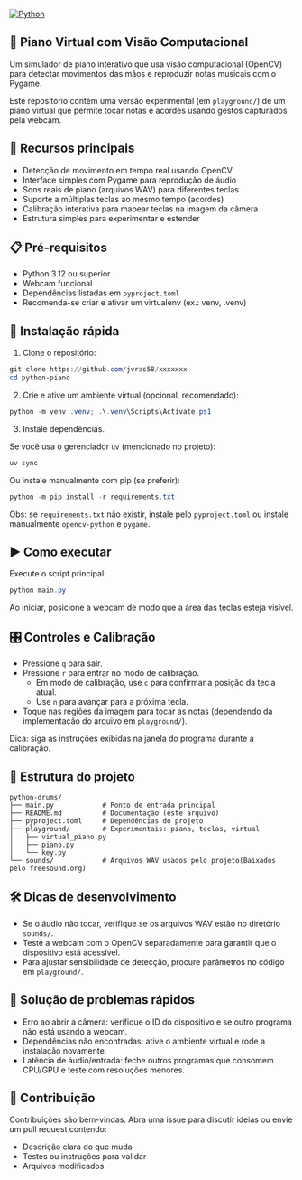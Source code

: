 [![Python](https://img.shields.io/badge/python-3.12%2B-blue)]()

## 🎹 Piano Virtual com Visão Computacional

Um simulador de piano interativo que usa visão computacional (OpenCV) para detectar movimentos das mãos e reproduzir notas musicais com o Pygame.

Este repositório contém uma versão experimental (em `playground/`) de um piano virtual que permite tocar notas e acordes usando gestos capturados pela webcam.

## 🎯 Recursos principais

- Detecção de movimento em tempo real usando OpenCV
- Interface simples com Pygame para reprodução de áudio
- Sons reais de piano (arquivos WAV) para diferentes teclas
- Suporte a múltiplas teclas ao mesmo tempo (acordes)
- Calibração interativa para mapear teclas na imagem da câmera
- Estrutura simples para experimentar e estender

## 📋 Pré-requisitos

- Python 3.12 ou superior
- Webcam funcional
- Dependências listadas em `pyproject.toml`
- Recomenda-se criar e ativar um virtualenv (ex.: venv, .venv)

## 🚀 Instalação rápida

1. Clone o repositório:

```powershell
git clone https://github.com/jvras58/xxxxxxx
cd python-piano
```

2. Crie e ative um ambiente virtual (opcional, recomendado):

```powershell
python -m venv .venv; .\.venv\Scripts\Activate.ps1
```

3. Instale dependências.

Se você usa o gerenciador `uv` (mencionado no projeto):

```powershell
uv sync
```

Ou instale manualmente com pip (se preferir):

```powershell
python -m pip install -r requirements.txt
```

Obs: se `requirements.txt` não existir, instale pelo `pyproject.toml` ou instale manualmente `opencv-python` e `pygame`.

## ▶️ Como executar

Execute o script principal:

```powershell
python main.py
```

Ao iniciar, posicione a webcam de modo que a área das teclas esteja visível.

## 🎛️ Controles e Calibração

- Pressione `q` para sair.
- Pressione `r` para entrar no modo de calibração.
    - Em modo de calibração, use `c` para confirmar a posição da tecla atual.
    - Use `n` para avançar para a próxima tecla.
- Toque nas regiões da imagem para tocar as notas (dependendo da implementação do arquivo em `playground/`).

Dica: siga as instruções exibidas na janela do programa durante a calibração.

## 🧭 Estrutura do projeto

```
python-drums/
├── main.py            # Ponto de entrada principal
├── README.md          # Documentação (este arquivo)
├── pyproject.toml     # Dependências do projeto
├── playground/        # Experimentais: piano, teclas, virtual
│   ├── virtual_piano.py
│   ├── piano.py
│   └── key.py
└── sounds/            # Arquivos WAV usados pelo projeto(Baixados pelo freesound.org)
```

## 🛠️ Dicas de desenvolvimento

- Se o áudio não tocar, verifique se os arquivos WAV estão no diretório `sounds/`.
- Teste a webcam com o OpenCV separadamente para garantir que o dispositivo está acessível.
- Para ajustar sensibilidade de detecção, procure parâmetros no código em `playground/`.

## 🐞 Solução de problemas rápidos

- Erro ao abrir a câmera: verifique o ID do dispositivo e se outro programa não está usando a webcam.
- Dependências não encontradas: ative o ambiente virtual e rode a instalação novamente.
- Latência de áudio/entrada: feche outros programas que consomem CPU/GPU e teste com resoluções menores.

## 🤝 Contribuição

Contribuições são bem-vindas. Abra uma issue para discutir ideias ou envie um pull request contendo:

- Descrição clara do que muda
- Testes ou instruções para validar
- Arquivos modificados